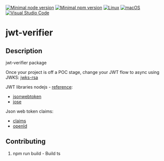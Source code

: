 [![Minimal node version](https://img.shields.io/static/v1?label=node&message=>=18.15.0&logo=node.js&color)](https://nodejs.org/about/releases/)
[![Minimal npm version](https://img.shields.io/static/v1?label=npm&message=>=8.5.5&logo=npm&color)](https://github.com/npm/cli/releases)
[![Linux](https://svgshare.com/i/Zhy.svg)](https://svgshare.com/i/Zhy.svg)
[![macOS](https://svgshare.com/i/ZjP.svg)](https://svgshare.com/i/ZjP.svg)
[![Visual Studio Code](https://img.shields.io/badge/--007ACC?logo=visual%20studio%20code&logoColor=ffffff)](https://code.visualstudio.com/)

# jwt-verifier

## Description

jwt-verifier package

Once your project is off a POC stage, change your JWT flow to async using JWKS: [jwks-rsa](https://www.npmjs.com/package/jwks-rsa)

JWT libraries nodejs - [reference](https://jwt.io/libraries?language=Node.js):

- [jsonwebtoken](https://github.com/auth0/node-jsonwebtoken)
- [jose](https://github.com/panva/jose)

Json web token claims:

- [claims](https://auth0.com/docs/secure/tokens/json-web-tokens/json-web-token-claims)
- [openId](https://openid.net/specs/openid-connect-core-1_0.html#StandardClaims)

## Contributing

1. npm run build - Build ts
